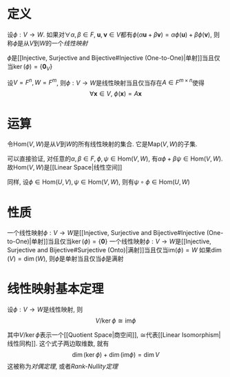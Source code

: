 # 定义
设$\phi: V \to W$. 如果对$\forall \alpha,\beta \in F, \; \boldsymbol u, \boldsymbol v \in V$都有$\phi(\alpha \boldsymbol u + \beta \boldsymbol v)  = \alpha \phi(\boldsymbol u) + \beta \phi(\boldsymbol v)$, 则称$\phi$是从$V$到$W$的一个*线性映射*

$\phi$是[[Injective, Surjective and Bijective#Injective (One-to-One)|单射]]当且仅当$\ker (\phi) = \{\boldsymbol 0_V\}$

设$V = F^n, W = F^m$, 则$\phi: V \to W$是线性映射当且仅当存在$A \in F^{m \times n}$使得
$$
\forall \boldsymbol x \in V,\; \phi(\boldsymbol x) = A \boldsymbol x
$$
# 运算
令$\mathrm{Hom}(V,W)$是从$V$到$W$的所有线性映射的集合. 它是$\mathrm{Map}(V, W)$的子集. 

可以直接验证, 对任意的$\alpha, \beta \in F, \phi, \psi \in \mathrm{Hom}(V, W)$, 有$\alpha \phi + \beta \psi \in \mathrm{Hom}(V,W)$. 故$\mathrm{Hom}(V,W)$是[[Linear Space|线性空间]]

同样, 设$\phi \in \mathrm{Hom}(U, V), \psi \in \mathrm{Hom}(V, W)$, 则有$\psi \circ \phi \in \mathrm{Hom}(U,W)$

# 性质
一个线性映射$\phi: V \to W$是[[Injective, Surjective and Bijective#Injective (One-to-One)|单射]]当且仅当$\ker(\phi) = \{\boldsymbol 0\}$
一个线性映射$\phi: V \to W$是[[Injective, Surjective and Bijective#Surjective (Onto)|满射]]当且仅当$\mathrm{im}(\phi) = W$
如果$\dim(V) = \dim(W)$, 则$\phi$是单射当且仅当$\phi$是满射
# 线性映射基本定理
设$\phi:V \to W$是线性映射, 则
$$
V / {\ker \phi} \cong \mathrm{im} \phi
$$

其中$V/\ker\phi$表示一个[[Quotient Space|商空间]], $\cong$代表[[Linear Isomorphism|线性同构]]. 这个式子两边取维数, 就有
$$
\dim(\ker \phi) + \dim(\mathrm{im} \phi) = \dim V
$$
这被称为*对偶定理*, 或者*Rank-Nullity定理*
